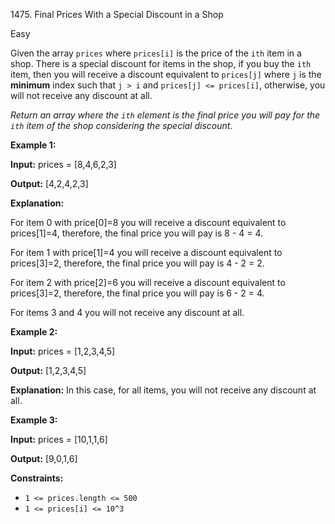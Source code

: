 1475\. Final Prices With a Special Discount in a Shop

Easy

Given the array `prices` where `prices[i]` is the price of the `ith` item in a shop. There is a special discount for items in the shop, if you buy the `ith` item, then you will receive a discount equivalent to `prices[j]` where `j` is the **minimum** index such that `j > i` and `prices[j] <= prices[i]`, otherwise, you will not receive any discount at all.

_Return an array where the `ith` element is the final price you will pay for the `ith` item of the shop considering the special discount._

**Example 1:**

**Input:** prices = [8,4,6,2,3]

**Output:** [4,2,4,2,3]

**Explanation:** 

For item 0 with price[0]=8 you will receive a discount equivalent to prices[1]=4, therefore, the final price you will pay is 8 - 4 = 4. 

For item 1 with price[1]=4 you will receive a discount equivalent to prices[3]=2, therefore, the final price you will pay is 4 - 2 = 2. 

For item 2 with price[2]=6 you will receive a discount equivalent to prices[3]=2, therefore, the final price you will pay is 6 - 2 = 4. 

For items 3 and 4 you will not receive any discount at all.

**Example 2:**

**Input:** prices = [1,2,3,4,5]

**Output:** [1,2,3,4,5]

**Explanation:** In this case, for all items, you will not receive any discount at all.

**Example 3:**

**Input:** prices = [10,1,1,6]

**Output:** [9,0,1,6]

**Constraints:**

*   `1 <= prices.length <= 500`
*   `1 <= prices[i] <= 10^3`